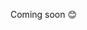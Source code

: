 <!-- ```mermaid
journey
    title My working day
    section Go to work
      Make tea: 5: Me
      Go upstairs: 3: Me
      Do work: 1: Me, Cat
    section Go home
      Go downstairs: 5: Me
      Sit down: 5: Me
``` -->

Coming soon :blush: